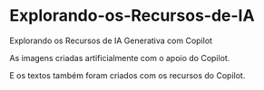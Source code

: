 # Explorando-os-Recursos-de-IA
Explorando os Recursos de IA Generativa com Copilot

As imagens criadas artificialmente com o apoio do Copilot.

E os textos também foram criados com os recursos do Copilot.
